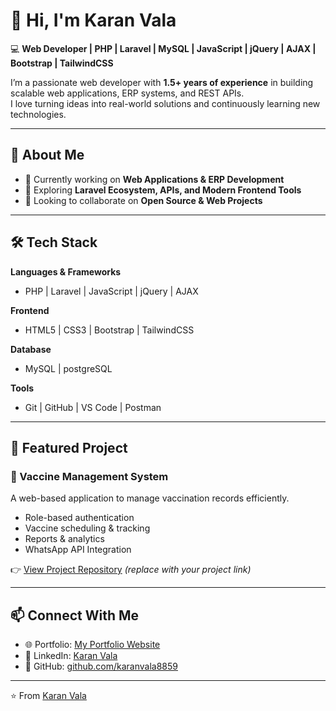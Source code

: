 # 👋 Hi, I'm Karan Vala  

💻 **Web Developer | PHP | Laravel | MySQL | JavaScript | jQuery | AJAX | Bootstrap | TailwindCSS**  

I’m a passionate web developer with **1.5+ years of experience** in building scalable web applications, ERP systems, and REST APIs.  
I love turning ideas into real-world solutions and continuously learning new technologies.  

---

## 🚀 About Me  
- 🔭 Currently working on **Web Applications & ERP Development**  
- 🌱 Exploring **Laravel Ecosystem, APIs, and Modern Frontend Tools**  
- 👯 Looking to collaborate on **Open Source & Web Projects**  

---

## 🛠️ Tech Stack  

**Languages & Frameworks**  
- PHP | Laravel | JavaScript | jQuery | AJAX  

**Frontend**  
- HTML5 | CSS3 | Bootstrap | TailwindCSS  

**Database**  
- MySQL  | postgreSQL

**Tools**  
- Git | GitHub | VS Code | Postman  

---

## 📂 Featured Project  

### 🧾 Vaccine Management System  
A web-based application to manage vaccination records efficiently.  
- Role-based authentication  
- Vaccine scheduling & tracking  
- Reports & analytics
- WhatsApp API Integration

👉 [View Project Repository](#) *(replace with your project link)*  

---

## 📫 Connect With Me  
- 🌐 Portfolio: [My Portfolio Website](#)  
- 💼 LinkedIn: [Karan Vala]([https://www.linkedin.com/in/karanvala8859/])  
- 🐙 GitHub: [github.com/karanvala8859](https://github.com/karanvala8859)  

---

⭐️ From [Karan Vala](https://github.com/karanvala8859)  
